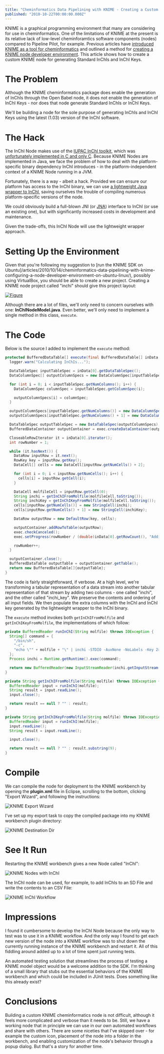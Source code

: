 ```yaml
---
title: "Cheminformatics Data Pipelining with KNIME - Creating a Custom Node for Generating InChIs and InChI Keys"
published: "2010-10-22T00:00:00.000Z"
---
```


KNIME is a graphical programming environment that many are considering for use in cheminformatics. One of the limitations of KNIME at the present is its relative lack of low-level cheminforamtics software components (nodes) compared to Pipeline Pilot, for example. Previous articles have [introduced KNIME as a tool for cheminformatics](/articles/2010/10/11/cheminformatics-data-pipelining-with-knime-getting-started) and outlined a method for [creating a KNIME node developer environment](/articles/2010/10/14/cheminformatics-data-pipelining-with-knime-configuring-a-node-developer-environment-on-ubuntu-linux). This article shows how to create a custom KNIME node for generating Standard InChIs and InChI Keys.

# The Problem

Although the KNIME cheminformatics package does enable the generation of InChIs through the Open Babel node, it does not enable the generation of InChI Keys - nor does that node generate Standard InChIs or InChI Keys.

We'll be building a node for the sole purpose of generating InChIs and InChI Keys using the latest (1.03) version of the InChI software.

# The Hack

The InChI Node makes use of the [IUPAC InChI toolkit](http://www.iupac.org/inchi/), which was [unfortunately implemented in C and only C](/articles/2008/12/10/mr-inchi-tear-down-this-wall/). Because KNIME Nodes are implemented in Java, we face the problem of how to deal with the platform-specific binary dependency InChI introduces - in the platform-independent context of a KNIME Node running in a JVM.

Fortunately, there is a way - albeit a hack. Provided we can ensure our platform has access to the InChI binary, we can use [a lightweight Java wrapper to InChI](/articles/2010/10/18/a-lightweight-and-portable-java-interface-to-inchi), saving ourselves the trouble of compiling numerous platform-specific versions of the node.

We could obviously build a full-blown JNI (or [JNA](http://today.java.net/article/2009/12/20/simplify-native-code-access-jna)) interface to InChI (or use an existing one), but with significantly increased costs in development and maintenance.

Given the trade-offs, this InChI Node will use the lightweight wrapper approach.

# Setting Up the Environment

Given that you're following my suggestion to [run the KNIME SDK on Ubuntu]/articles/2010/10/14/cheminformatics-data-pipelining-with-knime-configuring-a-node-developer-environment-on-ubuntu-linux/), possibly using VirtualBox, you should be able to create a new project. Creating a KNIME node project called "inchi" should give this project layout:

[![Figure](/images/posts/blank-knime-project.png "Figure")](/articles/2010/10/14/cheminformatics-data-pipelining-with-knime-configuring-a-node-developer-environment-on-ubuntu-linux/)

Although there are a lot of files, we'll only need to concern ourselves with one: **InChINodeModel.java**. Even better, we'll only need to implement a single method in this class, <code>execute</code>.

# The Code

Below is the source I added to implement the <code>execute</code> method:

```java
protected BufferedDataTable[] execute(final BufferedDataTable[] inData, final ExecutionContext exec) throws Exception {
  logger.warn("Calculating InChIs...");

  DataTableSpec inputTableSpec = inData[0].getDataTableSpec();
  DataColumnSpec[] outputColumnSpecs = new DataColumnSpec[inputTableSpec.getNumColumns() + 2];

  for (int i = 0; i < inputTableSpec.getNumColumns(); i++) {
    DataColumnSpec columnSpec = inputTableSpec.getColumnSpec(i);

    outputColumnSpecs[i] = columnSpec;
  }

  outputColumnSpecs[inputTableSpec.getNumColumns()] = new DataColumnSpecCreator("inchi", StringCell.TYPE).createSpec();
  outputColumnSpecs[inputTableSpec.getNumColumns() + 1] = new DataColumnSpecCreator("inchi_key", StringCell.TYPE).createSpec();

  DataTableSpec outputTableSpec = new DataTableSpec(outputColumnSpecs);
  BufferedDataContainer outputContainer = exec.createDataContainer(outputTableSpec);

  CloseableRowIterator it = inData[0].iterator();
  int rowNumber = 1;

  while (it.hasNext()) {
    DataRow inputRow = it.next();
    RowKey key = inputRow.getKey();
    DataCell[] cells = new DataCell[inputRow.getNumCells() + 2];

    for (int i = 0; i < inputRow.getNumCells(); i++) {
      cells[i] = inputRow.getCell(i);
    }

    DataCell molfileCell = inputRow.getCell(0);
    String inchi = getInChIFromMolfile(molfileCell.toString());
    String inchiKey = getInChIKeyFromMolfile(molfileCell.toString());
    cells[inputRow.getNumCells()] = new StringCell(inchi);
    cells[inputRow.getNumCells() + 1] = new StringCell(inchiKey);

    DataRow outputRow = new DefaultRow(key, cells);

    outputContainer.addRowToTable(outputRow);
    exec.checkCanceled();
    exec.setProgress(rowNumber / (double)inData[0].getRowCount(), "Adding row " + rowNumber);

    rowNumber++;
  }

  outputContainer.close();
  BufferedDataTable outputTable = outputContainer.getTable();
  return new BufferedDataTable[]{outputTable};
}
```

The code is fairly straightforward, if verbose. At a high level, we're transforming a tabular representation of a data stream into another tabular representation of that stream by adding two columns - one called "inchi", and the other called "inchi\_key". We preserve the contents and ordering of all input fields. We then populate the extra columns with the InChI and InChI key generated by the lightweight wrapper to the InChI binary.

The <code>execute</code> method invokes both <code>getInChIFromMolfile</code> and <code>getInChIKeyFromMolfile</code>, the implementations of which follow:

```java
private BufferedReader runInChI(String molfile) throws IOException {
  String[] command = {
    "/bin/sh",
    "-c",
    "echo \"" + molfile + "\" | inchi -STDIO -AuxNone -NoLabels -Key 2>/dev/null"
  };
  Process inchi = Runtime.getRuntime().exec(command);

  return new BufferedReader(new InputStreamReader(inchi.getInputStream()));
}

private String getInChIFromMolfile(String molfile) throws IOException {
  BufferedReader input = runInChI(molfile);
  String result = input.readLine();      
  input.close();

  return result == null ? "" : result;
}

private String getInChIKeyFromMolfile(String molfile) throws IOException {
  BufferedReader input = runInChI(molfile);
  input.readLine();
  String result = input.readLine();

  input.close();

  return result == null ? "" : result.substring(9);
}
```

# Compile

We can compile the node for deployment to the KNIME workbench by opening the **plugin.xml** file in Eclipse, scrolling to the bottom, clicking "Export Wizard", and following the instructions:

![KNIME Export Wizard](/images/posts/knime-export-wizard.png "KNIME Export Wizard")

I've set up my export task to copy the compiled package into my KNIME workbench plugin directory:

![KNIME Destination Dir](/images/posts/knime-destination-dir.png "KNIME Destination DIR")

# See It Run

Restarting the KNIME workbench gives a new Node called "InChI":

![KNIME Nodes with InChI](/images/posts/knime-nodes-with-inchi.png "KNIME Nodes with InChI")

The InChI node can be used, for example, to add InChIs to an SD File and write the contents to an CSV File:

![KNIME InChI Workflow](/images/posts/knime-inchi-workflow.png "KNIME InChI Workflow")

# Impressions

I found it cumbersome to develop the InChI Node because the only way to test was to use it in a KNIME workflow. And the only way I found to get each new version of the node into a KNIME workflow was to shut down the currently running instance of the KNIME workbench and restart it. All of this fiddling around added up to a lot of time spent just running tests.

An automated testing solution that streamlines the process of testing a KNIME model object would be a welcome addition to the SDK. I'm thinking of a small library that stubs out the essential behaviors of the KNIME workbench and which could be included in JUnit tests. Does something like this already exist?

# Conclusions

Building a custom KNIME cheminformatics node is not difficult, although it feels more complicated and verbose than it needs to be. Still, we have a working node that in principle we can use in our own automated workflows and share with others. There are some niceties that I've skipped over - for example the custom icon, placement of the node into a folder in the workbench, and enabling customization of the node's behavior through a popup dialog. But that's a story for another time.